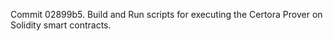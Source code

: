Commit 02899b5.                    Build and Run scripts for executing the Certora Prover on Solidity smart contracts.